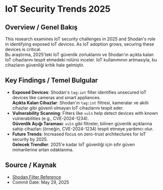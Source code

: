 # IoT Security Trends 2025

## Overview / Genel Bakış
This research examines IoT security challenges in 2025 and Shodan's role in identifying exposed IoT devices. As IoT adoption grows, securing these devices is critical.  
Bu araştırma, 2025'teki IoT güvenlik zorluklarını ve Shodan'ın açıkta kalan IoT cihazlarını tespit etmedeki rolünü inceler. IoT kullanımının artmasıyla, bu cihazların güvenliği kritik hale gelmiştir.

## Key Findings / Temel Bulgular
- **Exposed Devices**: Shodan's `tag:iot` filter identifies unsecured IoT devices like cameras and smart appliances.  
  **Açıkta Kalan Cihazlar**: Shodan'ın `tag:iot` filtresi, kameralar ve akıllı cihazlar gibi güvenli olmayan IoT cihazlarını tespit eder.  
- **Vulnerability Scanning**: Filters like `vuln` help detect devices with known vulnerabilities (e.g., CVE-2024-1234).  
  **Güvenlik Açığı Taraması**: `vuln` gibi filtreler, bilinen güvenlik açıklarına sahip cihazları (örneğin, CVE-2024-1234) tespit etmeye yardımcı olur.  
- **Future Trends**: Increased focus on zero-trust architectures for IoT security by 2025.  
  **Gelecek Trendler**: 2025'e kadar IoT güvenliği için sıfır güven mimarilerine artan odaklanma.

## Source / Kaynak
- [Shodan Filter Reference](https://beta.shodan.io/search/filters)  
- Commit Date: May 29, 2025
